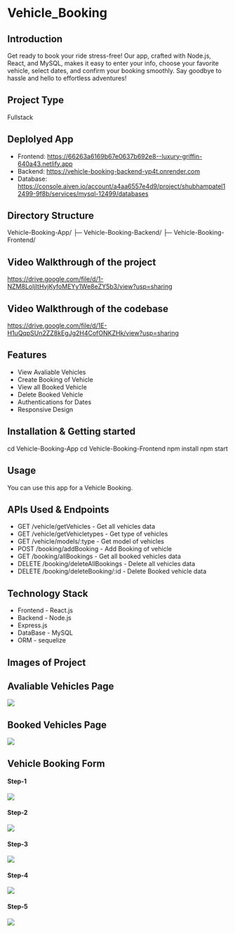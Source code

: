 # Vehicle_Booking

## Introduction
Get ready to book your ride stress-free! Our app, crafted with Node.js, React, and MySQL, makes it easy to enter your info, choose your favorite vehicle, select dates, and confirm your booking smoothly. Say goodbye to hassle and hello to effortless adventures!

## Project Type
Fullstack

## Deplolyed App
- Frontend: https://66263a6169b67e0637b692e8--luxury-griffin-640a43.netlify.app
- Backend: https://vehicle-booking-backend-yp4t.onrender.com
- Database: https://console.aiven.io/account/a4aa6557e4d9/project/shubhampatel12499-9f8b/services/mysql-12499/databases

## Directory Structure
Vehicle-Booking-App/ 
├─ Vehicle-Booking-Backend/ 
├─ Vehicle-Booking-Frontend/

## Video Walkthrough of the project
https://drive.google.com/file/d/1-NZM8LoIjItHvjKyfoMEYy1We8eZY5b3/view?usp=sharing 

## Video Walkthrough of the codebase
https://drive.google.com/file/d/1E-H1uQqpSUn2ZZ8kEgJg2H4CofONKZHk/view?usp=sharing

## Features
- View Avaliable Vehicles
- Create Booking of Vehicle
- View all Booked Vehicle
- Delete Booked Vehicle
- Authentications for Dates
- Responsive Design

## Installation & Getting started
cd Vehicle-Booking-App cd Vehicle-Booking-Frontend npm install npm start

## Usage
You can use this app for a Vehicle Booking.

## APIs Used & Endpoints
- GET /vehicle/getVehicles - Get all vehicles data
- GET /vehicle/getVehicletypes - Get type of vehicles
- GET /vehicle/models/:type - Get model of vehicles
- POST /booking/addBooking - Add Booking of vehicle
- GET /booking/allBookings - Get all booked vehicles data
- DELETE /booking/deleteAllBookings - Delete all vehicles data
- DELETE /booking/deleteBooking/:id - Delete Booked vehicle data

## Technology Stack
- Frontend - React.js
- Backend - Node.js
- Express.js
- DataBase - MySQL
- ORM - sequelize

## Images of Project
<h2>Avaliable Vehicles Page</h2>
<img src="https://github.com/ShubhamPatel12499/Vehicle_Booking/assets/98810944/c6c0b773-7136-4d0a-b570-c266caf8c490"/>

<h2>Booked Vehicles Page</h2>
<img src="https://github.com/ShubhamPatel12499/Vehicle_Booking/assets/98810944/b703052f-5c1d-4fed-823f-723024d26d2c"/>

<h2>Vehicle Booking Form</h2>
<h4>Step-1</h4>
<img src="https://github.com/ShubhamPatel12499/Vehicle_Booking/assets/98810944/90336ba4-35e0-41d7-b154-cd6a50956764"/>
<h4>Step-2</h4>
<img src="https://github.com/ShubhamPatel12499/Task-Management-App/assets/98810944/7a835107-8aad-4d39-b53e-47f0b4a0dd7f"/>
<h4>Step-3</h4>
<img src="https://github.com/ShubhamPatel12499/Task-Management-App/assets/98810944/aca682e0-6216-490f-bd76-20029bcbde03"/>
<h4>Step-4</h4>
<img src="https://github.com/ShubhamPatel12499/Task-Management-App/assets/98810944/5f5af72c-a404-419f-aa75-6ba1accb4d41"/>
<h4>Step-5</h4>
<img src="https://github.com/ShubhamPatel12499/Task-Management-App/assets/98810944/b275f501-4b6b-4c5b-9cb1-9e22d87996c7"/>



